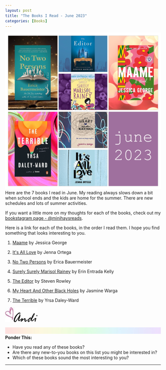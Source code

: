 ```yaml
---
layout: post
title: "The Books I Read - June 2023"
categories: [Books]
---
```

![books](/images/June2023Books.JPG)
Here are the 7 books I read in June. My reading always slows down a bit when school ends and the kids are home for the summer. There are new schedules and lots of summer activities. 

If you want a little more on my thoughts for each of the books, check out my [bookstagram page - @minihaysreads](http://instagram.com/minihaysreads). 

Here is a link for each of the books, in the order I read them. I hope you find something that looks interesting to you. 

1. [Maame](https://www.amazon.com/Maame-Novel-Jessica-George/dp/1250282527/ref=monarch_sidesheet) by Jessica George

2. [It's All Love](https://www.amazon.com/Its-All-Love-Reflections-Heart/dp/0593174569/ref=monarch_sidesheet) by Jenna Ortega

3. [No Two Persons](https://www.amazon.com/No-Two-Persons-Erica-Bauermeister/dp/1250284376/ref=monarch_sidesheet) by Erica Bauermeister

4. [Surely Surely Marisol Rainey](https://www.amazon.com/Surely-Marisol-Rainey-Maybe/dp/0062970461/ref=monarch_sidesheet) by Erin Entrada Kelly

5. [The Editor](https://www.amazon.com/Editor-Steven-Rowley/dp/0525537988/ref=monarch_sidesheet) by Steven Rowley

6. [My Heart And Other Black Holes](https://www.amazon.com/My-Heart-Other-Black-Holes/dp/0062324675/ref=monarch_sidesheet) by Jasmine Warga

7. [The Terrible](https://www.amazon.com/Terrible-Storytellers-Memoir-Yrsa-Daley-Ward/dp/0143132628/ref=monarch_sidesheet) by Yrsa Daley-Ward

![Andi](/images/andi.jpg)

![header](/images/SkinnyRainbow.jpg)
**Ponder This:**
- Have you read any of these books?
- Are there any new-to-you books on this list you might be interested in?
- Which of these books sound the most interesting to you?

----